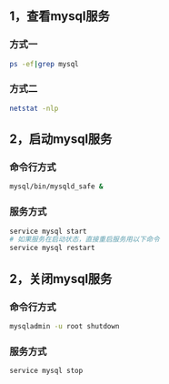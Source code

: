 ## 1，查看mysql服务

### 方式一

```sh
ps -ef|grep mysql
```

### 方式二

```sh
netstat -nlp
```



## 2，启动mysql服务

### 命令行方式

```sh
mysql/bin/mysqld_safe &
```

### 服务方式

```sh
service mysql start
# 如果服务在启动状态，直接重启服务用以下命令
service mysql restart
```



## 2，关闭mysql服务

### 命令行方式

```sh
mysqladmin -u root shutdown
```

### 服务方式

```sh
service mysql stop
```

